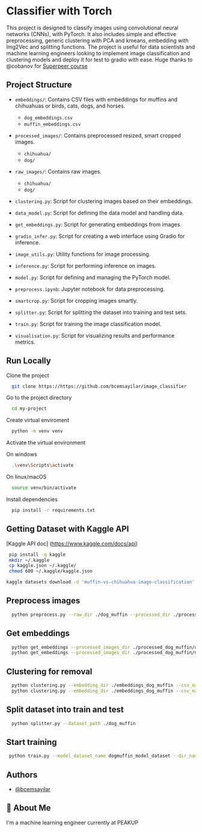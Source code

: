 # Classifier with Torch

This project is designed to classify images using convolutional neural networks (CNNs), with PyTorch.  It also includes simple and effective preprocessing, generic clustering with PCA and kmeans, embedding with Img2Vec and splitting functions. The project is useful for data scientists and machine learning engineers looking to implement image classification and clustering models and deploy it for test to gradio with ease.
Huge thanks to @cobanov for [Superpeer course](https://superpeer.com/cobanov/collection/kendi-siniflandiricinizi-egitin)

## Project Structure

- `embeddings/`: Contains CSV files with embeddings for muffins and chihuahuas or birds, cats, dogs, and horses.
  - `dog_embeddings.csv`
  - `muffin_embeddings.csv`

- `processed_images/`: Contains preprocessed resized, smart cropped images.
  - `chihuahua/`
  - `dog/`

- `raw_images/`: Contains raw images.
  - `chihuahua/`
  - `dog/`


- `clustering.py`: Script for clustering images based on their embeddings.
- `data_model.py`: Script for defining the data model and handling data.
- `get_embeddings.py`: Script for generating embeddings from images.
- `gradio_infer.py`: Script for creating a web interface using Gradio for inference.
- `image_utils.py`: Utility functions for image processing.
- `inference.py`: Script for performing inference on images.
- `model.py`: Script for defining and managing the PyTorch model.
- `preprocess.ipynb`: Jupyter notebook for data preprocessing.
- `smartcrop.py`: Script for cropping images smartly.
- `splitter.py`: Script for splitting the dataset into training and test sets.
- `train.py`: Script for training the image classification model.
- `visualisation.py`: Script for visualizing results and performance metrics.

## Run Locally

Clone the project

```bash
  git clone https://https://github.com/bcemsayilar/image_classifier
```

Go to the project directory

```bash
  cd my-project
```
Create virtual enviroment
```bash
  python -m venv venv
```

Activate the virtual environment

On windows

```bash
  .\venv\Scripts\activate
```

On linux/macOS

```bash
  source venv/bin/activate
```

Install dependencies

```bash
  pip install -r requirements.txt
```


Getting Dataset with Kaggle API
-
[Kaggle API doc] (https://www.kaggle.com/docs/api)
```bash
 pip install -q kaggle
 mkdir ~/.kaggle
 cp kaggle.json ~/.kaggle/
 chmod 600 ~/.kaggle/kaggle.json
```

```bash
kaggle datasets download -d 'muffin-vs-chihuahua-image-classification'
```

Preprocess images
-
```bash
  python preprocess.py --raw_dir ./dog_muffin --processed_dir ./processed_dog_muffin
```

Get embeddings
-
```bash
  python get_embeddings --processed_images_dir ./processed_dog_muffin/dog --dir_name ./dog
  python get_embeddings --processed_images_dir ./processed_dog_muffin/muffin --dir_name ./muffin
```

Clustering for removal
-
```bash
  python clustering.py --embedding_dir ./embeddings_dog_muffin --csv_name dog
  python clustering.py --embedding_dir ./embeddings_dog_muffin --csv_name muffin
```

Split dataset into train and test
-
```bash
  python splitter.py --dataset_path ./dog_muffin
```

Start training
-
```bash
 python train.py --model_dataset_name dogmuffin_model_dataset --dir_name dogmuffin
```


## Authors

- [@bcemsayilar](https://www.github.com/bcemsayilar)

## 🚀 About Me
I'm a machine learning engineer currently at PEAKUP
